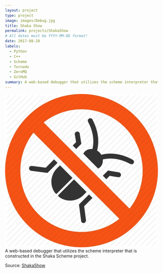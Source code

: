 ```yaml
---
layout: project
type: project
image: images/Debug.jpg
title: Shaka Show
permalink: projects/ShakaShow
# All dates must be YYYY-MM-DD format!
date: 2017-08-28
labels:
  - Python
  - C++
  - Scheme
  - Tornado
  - ZeroMQ
  - GitHub
summary: A web-based debugger that utilizes the scheme interpreter that is constructed in the Shaka Scheme project.
---
```

 
<img class="ui medium right floated rounded image" src="../images/Debug.jpg">
 A web-based debugger that utilizes the scheme interpreter that is constructed in the Shaka Scheme project.
 
Source: <a href="https://github.com/uhmanoa-transpiler-project/shaka-show"><i class="large github icon"></i>ShakaShow</a>

